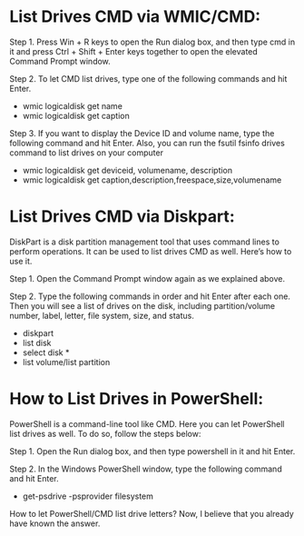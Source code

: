List Drives CMD via WMIC/CMD:
============================

Step 1. Press Win + R keys to open the Run dialog box, and then type cmd in it and press Ctrl + Shift + Enter keys together to open the elevated Command Prompt window.

Step 2. To let CMD list drives, type one of the following commands and hit Enter.

 - wmic logicaldisk get name
 - wmic logicaldisk get caption

Step 3. If you want to display the Device ID and volume name, type the following command and hit Enter. Also, you can run the fsutil fsinfo drives command to list drives on your computer

 - wmic logicaldisk get deviceid, volumename, description
 - wmic logicaldisk get caption,description,freespace,size,volumename

List Drives CMD via Diskpart:
============================

DiskPart is a disk partition management tool that uses command lines to perform operations. It can be used to list drives CMD as well. Here’s how to use it.

Step 1. Open the Command Prompt window again as we explained above.

Step 2. Type the following commands in order and hit Enter after each one. Then you will see a list of drives on the disk, including partition/volume number, label, letter, file system, size, and status.

 - diskpart
 - list disk
 - select disk *
 - list volume/list partition

How to List Drives in PowerShell:
================================

PowerShell is a command-line tool like CMD. Here you can let PowerShell list drives as well. To do so, follow the steps below:

Step 1. Open the Run dialog box, and then type powershell in it and hit Enter.

Step 2. In the Windows PowerShell window, type the following command and hit Enter.

 - get-psdrive -psprovider filesystem

How to let PowerShell/CMD list drive letters? Now, I believe that you already have known the answer.

